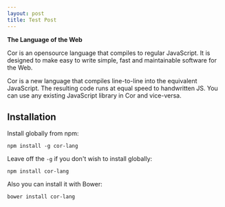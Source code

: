 ```yaml
---
layout: post
title: Test Post
---
```


**The Language of the Web**

Cor is an opensource language that compiles to regular JavaScript. It is designed to make easy to write simple, fast and maintainable software for the Web.

Cor is a new language that compiles line-to-line into the equivalent JavaScript. The resulting code runs at equal speed to handwritten JS. You can use any existing JavaScript library in Cor and vice-versa.


## Installation

Install globally from npm:

```
npm install -g cor-lang
```

Leave off the `-g` if you don't wish to install globally:

```
npm install cor-lang
```

Also you can install it with Bower:

```
bower install cor-lang
```